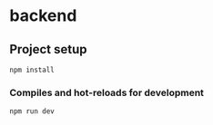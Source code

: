 # backend

## Project setup
```
npm install
```

### Compiles and hot-reloads for development
```
npm run dev
```